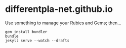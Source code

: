 # differentpla-net.github.io

Use something to manage your Rubies and Gems; then...

```
gem install bundler
bundle
jekyll serve --watch --drafts
```
